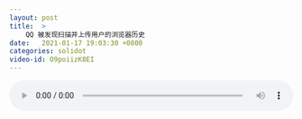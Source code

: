 ```yaml
---
layout: post
title:  >
    QQ 被发现扫描并上传用户的浏览器历史
date:   2021-01-17 19:03:30 +0800
categories: solidot
video-id: O9poiizK8EI
---
```


<audio src="/assets/987eaa6b24a16c20c1d78ec4bce09e2b.mp3" style="width: 100%;" controls></audio>

